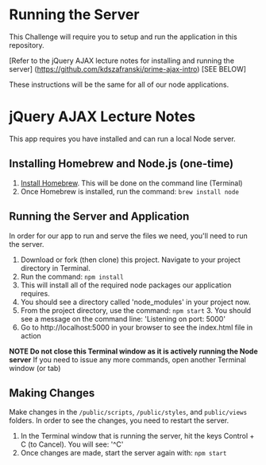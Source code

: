# Running the Server

This Challenge will require you to setup and run the application in this repository.

[Refer to the jQuery AJAX lecture notes for installing and running the server]  (https://github.com/kdszafranski/prime-ajax-intro) [SEE BELOW]

These instructions will be the same for all of our node applications.


# jQuery AJAX Lecture Notes
This app requires you have installed and can run a local Node server.

## Installing Homebrew and Node.js (one-time)
1. [Install Homebrew](http://brew.sh/). This will be done on the command line (Terminal)
2. Once Homebrew is installed, run the command: `brew install node`

## Running the Server and Application
In order for our app to run and serve the files we need, you'll need to run the server.

1. Download or fork (then clone) this project. Navigate to your project directory in Terminal.
2. Run the command: `npm install`
  2. This will install all of the required node packages our application requires.
  2. You should see a directory called 'node_modules' in your project now.
3. From the project directory, use the command: `npm start`
    3. You should see a message on the command line: 'Listening on port: 5000'
4. Go to http://localhost:5000 in your browser to see the index.html file in action

**NOTE Do not close this Terminal window as it is actively running the Node server**
If you need to issue any more commands, open another Terminal window (or tab)

## Making Changes
Make changes in the `/public/scripts`, `/public/styles`, and `public/views` folders. In order to see the changes, you need to restart the server.

1. In the Terminal window that is running the server, hit the keys Control + C (to Cancel). You will see: '^C'
2. Once changes are made, start the server again with: `npm start`
